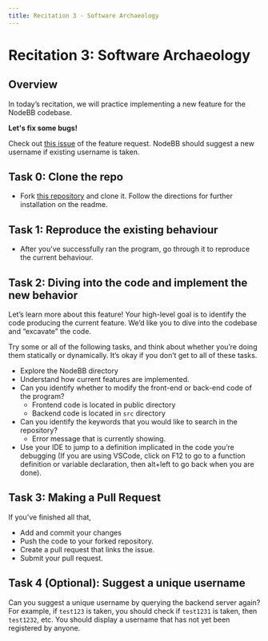 ```yaml
---
title: Recitation 3 - Software Archaeology
---
```


# Recitation 3: Software Archaeology

## Overview

In today’s recitation, we will practice implementing a new feature for the NodeBB codebase.

**Let's fix some bugs!**

Check out [this issue](https://github.com/CMU-17313Q/NodeBB-F24-R3/issues/1) of the feature request. NodeBB should suggest a new username if existing username is taken.

## Task 0: Clone the repo

- Fork [this repository](https://github.com/CMU-17313Q/NodeBB-F24-R3) and clone it. Follow the directions for further installation on the readme.


## Task 1: Reproduce the existing behaviour

- After you've successfully ran the program, go through it to reproduce the current behaviour.

## Task 2: Diving into the code and implement the new behavior

Let’s learn more about this feature! Your high-level goal is to identify the code producing the current feature. We’d like you to dive into the codebase and “excavate” the code.

Try some or all of the following tasks, and think about whether you’re doing them statically or dynamically. It’s okay if you don’t get to all of these tasks.


- Explore the NodeBB directory
- Understand how current features are implemented.
- Can you identify whether to modify the front-end or back-end
  code of the program?
  - Frontend code is located in public directory
  - Backend code is located in `src` directory
- Can you identify the keywords that you would like to search in the repository?
  - Error message that is currently showing.
- Use your IDE to jump to a definition implicated in the code you’re debugging (If you are using VSCode, click on F12 to go to a function definition or variable declaration, then alt+left to go back when you are done).


## Task 3: Making a Pull Request

If you’ve finished all that,

- Add and commit your changes
- Push the code to your forked repository.
- Create a pull request that links the issue.
- Submit your pull request.

## Task 4 (Optional): Suggest a unique username

Can you suggest a unique username by querying the backend server again? For example, if `test123` is taken, you should check if `test1231` is taken, then `test1232`, etc. You should display a username that has not yet been registered by anyone.

